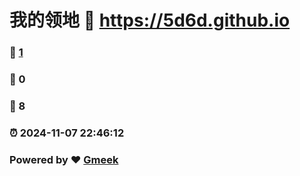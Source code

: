 # 我的领地 :link: https://5d6d.github.io 
### :page_facing_up: [1](https://5d6d.github.io/tag.html) 
### :speech_balloon: 0 
### :hibiscus: 8 
### :alarm_clock: 2024-11-07 22:46:12 
### Powered by :heart: [Gmeek](https://github.com/Meekdai/Gmeek)
